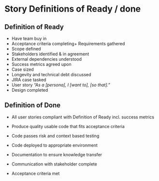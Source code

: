 # Story Definitions of Ready / done

## Definition of Ready
+ Have team buy in
+ Acceptance criteria completing+ Requirements gathered
+ Scope defined
+ Stakeholders identified & in agreement
+ External dependencies understood
+ Success metrics agreed upon
+ Case sized
+ Longevity and technical debt discussed
+ JIRA case tasked
+ User story
  _“As a [persona], I [want to], [so that].”_
+ Design completed

## Definition of Done
+ All user stories compliant with Definition of Ready incl. success metrics
+ Produce quality usable code that fits acceptance criteria
+ Code passes risk and context based testing
+ Code deployed to appropriate environment
+ Documentation to ensure knowledge transfer
+ Communication with stakeholder complete

+ Acceptance criteria met
